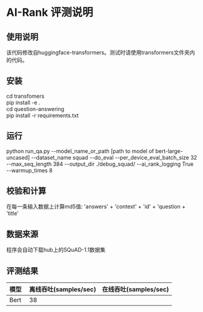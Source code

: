 # AI-Rank 评测说明

## 使用说明

该代码修改自huggingface-transformers。测试时请使用transformers文件夹内的代码。

## 安装

cd transfomers  
pip install -e .  
cd question-answering  
pip install -r requirements.txt

## 运行

python run_qa.py --model_name_or_path [path to model of bert-large-uncased]  --dataset_name squad --do_eval --per_device_eval_batch_size 32  --max_seq_length 384 --output_dir ./debug_squad/ --ai_rank_logging True --warmup_times 8

## 校验和计算

在每一条输入数据上计算md5值: 'answers' + 'context' + 'id' + 'question + 'title' 

## 数据来源

程序会自动下载hub上的SQuAD-1.1数据集

## 评测结果
|  模型  | 离线吞吐(samples/sec)  | 在线吞吐(samples/sec) |
|--------------|--------------|--------------|
|   Bert   |    38       |              |